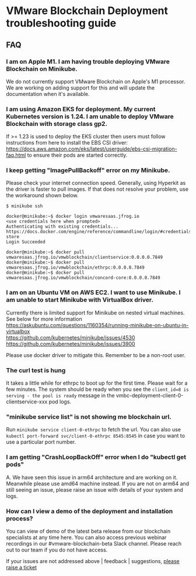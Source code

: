 # VMware Blockchain Deployment troubleshooting guide

## FAQ

### I am on Apple M1. I am having trouble deploying VMware Blockchain on Minikube.

We do not currently support VMware Blockchain on Apple's M1 processor. We are working on adding support for this and will update the documentation when it's available.

### I am using Amazon EKS for deployment. My current Kubernetes version is 1.24. I am unable to deploy VMware Blockchain with storage class gp2.

If >= 1.23 is used to deploy the EKS cluster then users must follow instructions from here to install the EBS CSI driver: https://docs.aws.amazon.com/eks/latest/userguide/ebs-csi-migration-faq.html to ensure their pods are started correctly.

### I keep getting "ImagePullBackoff" error on my Minikube.

Please check your internet connection speed. Generally, using Hyperkit as the driver is faster to pull images. If that does not resolve your problem, use the workaround shown below.

```
$ minikube ssh

docker@minikube:~$ docker login vmwaresaas.jfrog.io
<use credentials here when prompted>
Authenticating with existing credentials...
https://docs.docker.com/engine/reference/commandline/login/#credentials-store
Login Succeeded

docker@minikube:~$ docker pull vmwaresaas.jfrog.io/vmwblockchain/clientservice:0.0.0.0.7849
docker@minikube:~$ docker pull vmwaresaas.jfrog.io/vmwblockchain/ethrpc:0.0.0.0.7849
docker@minikube:~$ docker pull vmwaresaas.jfrog.io/vmwblockchain/concord-core:0.0.0.0.7849
```

### I am on an Ubuntu VM on AWS EC2. I want to use Minikube. I am unable to start Minikube with VirtualBox driver.

Currently there is limited support for Minikube on nested virtual machines. See below for more information  
https://askubuntu.com/questions/1160354/running-minikube-on-ubuntu-in-virtualbox  
https://github.com/kubernetes/minikube/issues/4530  
https://github.com/kubernetes/minikube/issues/3900

Please use docker driver to mitigate this. Remember to be a non-root user.

### The curl test is hung

It takes a little while for ethrpc to boot up for the first time. Please wait for a few minutes. The system should be ready when you see the ``` client_id=8 is serving - the pool is ready ``` message in the vmbc-deployment-client-0-clientservice-xxx pod logs.

### "minikube service list" is not showing me blockchain url.

Run ```minikube service client-0-ethrpc``` to fetch the url. You can also use ```kubectl port-forward svc/client-0-ethrpc 8545:8545``` in case you want to use a particular port number.

### I am getting "CrashLoopBackOff" error when I do "kubectl get pods"
A. We have seen this issue in arm64 architecture and are working on it. Meanwhile please use amd64 machine instead. If you are not on arm64 and still seeing an issue, please raise an issue with details of your system and logs.

### How can I view a demo of the deployment and installation process? 
You can view of demo of the latest beta release from our blockchain specialists at any time here. You can also access previous webinar recordings in our #vmware-blockchain-beta Slack channel. Please reach out to our team if you do not have access. 

If your issues are not addressed above | feedback | suggestions, [please raise a ticket](https://github.com/vmware-samples/vmware-blockchain-samples/issues)
